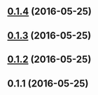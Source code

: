 <a name="0.1.4"></a>
## [0.1.4](https://github.com/isaacplmann/angular2-contextmenu/compare/v0.1.3...v0.1.4) (2016-05-25)



<a name="0.1.3"></a>
## [0.1.3](https://github.com/isaacplmann/angular2-contextmenu/compare/v0.1.2...v0.1.3) (2016-05-25)



<a name="0.1.2"></a>
## [0.1.2](https://github.com/isaacplmann/angular2-contextmenu/compare/v0.1.1...v0.1.2) (2016-05-25)



<a name="0.1.1"></a>
## 0.1.1 (2016-05-25)



